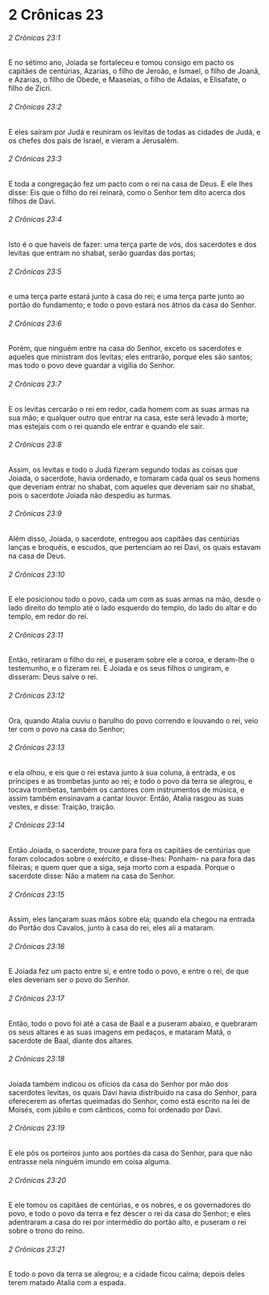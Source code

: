# 2 Crônicas 23

###### 2 Crônicas 23:1

E no sétimo ano, Joiada se fortaleceu e tomou consigo em pacto os capitães de centúrias, Azarias, o filho de Jeroão, e Ismael, o filho de Joanã, e Azarias, o filho de Obede, e Maaseias, o filho de Adaías, e Elisafate, o filho de Zicri.

###### 2 Crônicas 23:2

E eles saíram por Judá e reuniram os levitas de todas as cidades de Judá, e os chefes dos pais de Israel, e vieram a Jerusalém.

###### 2 Crônicas 23:3

E toda a congregação fez um pacto com o rei na casa de Deus. E ele lhes disse: Eis que o filho do rei reinará, como o Senhor tem dito acerca dos filhos de Davi.

###### 2 Crônicas 23:4

Isto é o que haveis de fazer: uma terça parte de vós, dos sacerdotes e dos levitas que entram no shabat, serão guardas das portas;

###### 2 Crônicas 23:5

e uma terça parte estará junto à casa do rei; e uma terça parte junto ao portão do fundamento; e todo o povo estará nos átrios da casa do Senhor.

###### 2 Crônicas 23:6

Porém, que ninguém entre na casa do Senhor, exceto os sacerdotes e aqueles que ministram dos levitas; eles entrarão, porque eles são santos; mas todo o povo deve guardar a vigília do Senhor.

###### 2 Crônicas 23:7

E os levitas cercarão o rei em redor, cada homem com as suas armas na sua mão; e qualquer outro que entrar na casa, este será levado à morte; mas estejais com o rei quando ele entrar e quando ele sair.

###### 2 Crônicas 23:8

Assim, os levitas e todo o Judá fizeram segundo todas as coisas que Joiada, o sacerdote, havia ordenado, e tomaram cada qual os seus homens que deveriam entrar no shabat, com aqueles que deveriam sair no shabat, pois o sacerdote Joiada não despediu as turmas.

###### 2 Crônicas 23:9

Além disso, Joiada, o sacerdote, entregou aos capitães das centúrias lanças e broquéis, e escudos, que pertenciam ao rei Davi, os quais estavam na casa de Deus.

###### 2 Crônicas 23:10

E ele posicionou todo o povo, cada um com as suas armas na mão, desde o lado direito do templo até o lado esquerdo do templo, do lado do altar e do templo, em redor do rei.

###### 2 Crônicas 23:11

Então, retiraram o filho do rei, e puseram sobre ele a coroa, e deram-lhe o testemunho, e o fizeram rei. E Joiada e os seus filhos o ungiram, e disseram: Deus salve o rei.

###### 2 Crônicas 23:12

Ora, quando Atalia ouviu o barulho do povo correndo e louvando o rei, veio ter com o povo na casa do Senhor;

###### 2 Crônicas 23:13

e ela olhou, e eis que o rei estava junto à sua coluna, à entrada, e os príncipes e as trombetas junto ao rei; e todo o povo da terra se alegrou, e tocava trombetas, também os cantores com instrumentos de música, e assim também ensinavam a cantar louvor. Então, Atalia rasgou as suas vestes, e disse: Traição, traição.

###### 2 Crônicas 23:14

Então Joiada, o sacerdote, trouxe para fora os capitães de centúrias que foram colocados sobre o exército, e disse-lhes: Ponham- na para fora das fileiras; e quem quer que a siga, seja morto com a espada. Porque o sacerdote disse: Não a matem na casa do Senhor.

###### 2 Crônicas 23:15

Assim, eles lançaram suas mãos sobre ela; quando ela chegou na entrada do Portão dos Cavalos, junto à casa do rei, eles ali a mataram.

###### 2 Crônicas 23:16

E Joiada fez um pacto entre si, e entre todo o povo, e entre o rei, de que eles deveriam ser o povo do Senhor.

###### 2 Crônicas 23:17

Então, todo o povo foi até a casa de Baal e a puseram abaixo, e quebraram os seus altares e as suas imagens em pedaços, e mataram Matã, o sacerdote de Baal, diante dos altares.

###### 2 Crônicas 23:18

Joiada também indicou os ofícios da casa do Senhor por mão dos sacerdotes levitas, os quais Davi havia distribuído na casa do Senhor, para oferecerem as ofertas queimadas do Senhor, como está escrito na lei de Moisés, com júbilo e com cânticos, como foi ordenado por Davi.

###### 2 Crônicas 23:19

E ele pôs os porteiros junto aos portões da casa do Senhor, para que não entrasse nela ninguém imundo em coisa alguma.

###### 2 Crônicas 23:20

E ele tomou os capitães de centúrias, e os nobres, e os governadores do povo, e todo o povo da terra e fez descer o rei da casa do Senhor; e eles adentraram a casa do rei por intermédio do portão alto, e puseram o rei sobre o trono do reino.

###### 2 Crônicas 23:21

E todo o povo da terra se alegrou; e a cidade ficou calma; depois deles terem matado Atalia com a espada.

